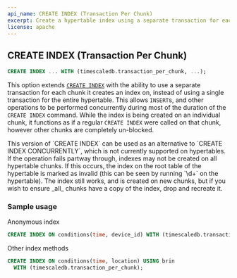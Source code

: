 ```yaml
---
api_name: CREATE INDEX (Transaction Per Chunk)
excerpt: Create a hypertable index using a separate transaction for each chunk
license: apache
---
```


## CREATE INDEX (Transaction Per Chunk)

```SQL
CREATE INDEX ... WITH (timescaledb.transaction_per_chunk, ...);
```

This option extends [`CREATE INDEX`][postgres-createindex] with the
ability to use a separate transaction for each chunk it creates an
index on, instead of using a single transaction for the entire hypertable.
This allows `INSERT`s, and other operations to be performed concurrently
during most of the duration of the `CREATE INDEX` command.
While the index is being created on an individual chunk, it functions as
if a regular `CREATE INDEX` were called on that chunk, however other chunks are
completely un-blocked.

<highlight type="tip">
	This version of `CREATE INDEX` can be used as an alternative to
	`CREATE INDEX CONCURRENTLY`, which is not currently supported on hypertables.
</highlight>

<highlight type="warning">
If the operation fails partway through, indexes may not be created on all
hypertable chunks. If this occurs, the index on the root table of the hypertable
is marked as invalid (this can be seen by running `\d+` on the hypertable).
The index still works, and is created on new chunks, but if you 
wish to ensure _all_ chunks have a copy of the index, drop and recreate it.
</highlight>


### Sample usage

Anonymous index
```SQL
CREATE INDEX ON conditions(time, device_id) WITH (timescaledb.transaction_per_chunk);
```
Other index methods
```SQL
CREATE INDEX ON conditions(time, location) USING brin
  WITH (timescaledb.transaction_per_chunk);
```

[postgres-createindex]: https://www.postgresql.org/docs/current/manage-ag-tablespaces.html

